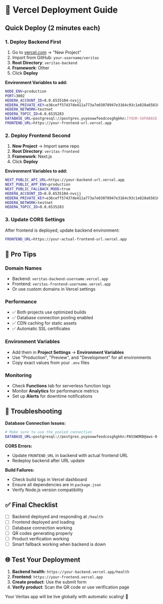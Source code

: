 # 🚀 Vercel Deployment Guide

## Quick Deploy (2 minutes each)

### 1. Deploy Backend First

1. Go to [vercel.com](https://vercel.com) → "New Project"
2. Import from GitHub: `your-username/veritas`
3. **Root Directory**: `veritas-backend`
4. **Framework**: Other
5. Click **Deploy**

**Environment Variables to add:**
```bash
NODE_ENV=production
PORT=3002
HEDERA_ACCOUNT_ID=0.0.6535104-nvsjj
HEDERA_PRIVATE_KEY=e36ceff57437de411a773a7e03078947e3164c93c1e828a65810668b48dd5182
HEDERA_NETWORK=testnet
HEDERA_TOPIC_ID=0.0.6535283
DATABASE_URL=postgresql://postgres.yuyoxwwfeodcosghgkkn:[YOUR-SUPABASE-PASSWORD]@aws-0-ap-south-1.pooler.supabase.com:6543/postgres
FRONTEND_URL=https://your-frontend-url.vercel.app
```

### 2. Deploy Frontend Second

1. **New Project** → Import same repo
2. **Root Directory**: `veritas-frontend`
3. **Framework**: Next.js
4. Click **Deploy**

**Environment Variables to add:**
```bash
NEXT_PUBLIC_API_URL=https://your-backend-url.vercel.app
NEXT_PUBLIC_APP_ENV=production
NEXT_PUBLIC_FALLBACK_MODE=true
HEDERA_ACCOUNT_ID=0.0.6535104-nvsjj
HEDERA_PRIVATE_KEY=e36ceff57437de411a773a7e03078947e3164c93c1e828a65810668b48dd5182
HEDERA_NETWORK=testnet
HEDERA_TOPIC_ID=0.0.6535283
```

### 3. Update CORS Settings

After frontend is deployed, update backend environment:
```bash
FRONTEND_URL=https://your-actual-frontend-url.vercel.app
```

## 🎯 Pro Tips

### Domain Names
- Backend: `veritas-backend-username.vercel.app`
- Frontend: `veritas-frontend-username.vercel.app`
- Or use custom domains in Vercel settings

### Performance
- ✅ Both projects use optimized builds
- ✅ Database connection pooling enabled
- ✅ CDN caching for static assets
- ✅ Automatic SSL certificates

### Environment Variables
- Add them in **Project Settings** → **Environment Variables**
- Use "Production", "Preview", and "Development" for all environments
- Copy exact values from your `.env` files

### Monitoring
- Check **Functions** tab for serverless function logs
- Monitor **Analytics** for performance metrics
- Set up **Alerts** for downtime notifications

## 🔧 Troubleshooting

**Database Connection Issues:**
```bash
# Make sure to use the pooled connection
DATABASE_URL=postgresql://postgres.yuyoxwwfeodcosghgkkn:PASSWORD@aws-0-ap-south-1.pooler.supabase.com:6543/postgres
```

**CORS Errors:**
- Update `FRONTEND_URL` in backend with actual frontend URL
- Redeploy backend after URL update

**Build Failures:**
- Check build logs in Vercel dashboard
- Ensure all dependencies are in `package.json`
- Verify Node.js version compatibility

## ✅ Final Checklist

- [ ] Backend deployed and responding at `/health`
- [ ] Frontend deployed and loading
- [ ] Database connection working
- [ ] QR codes generating properly
- [ ] Product verification working
- [ ] Smart fallback working when backend is down

## 🌐 Test Your Deployment

1. **Backend health**: `https://your-backend.vercel.app/health`
2. **Frontend**: `https://your-frontend.vercel.app`
3. **Create product**: Use the submit form
4. **Verify product**: Scan the QR code or use verification page

Your Veritas app will be live globally with automatic scaling! 🎉